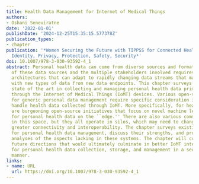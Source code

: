 ```yaml
---
title: Health Data Management for Internet of Medical Things
authors:
- Oshani Seneviratne
date: '2022-01-01'
publishDate: '2024-12-25T15:35:15.577378Z'
publication_types:
- chapter
publication: '*Women Securing the Future with TIPPSS for Connected Healthcare: Trust,
  Identity, Privacy, Protection, Safety, Security*'
doi: 10.1007/978-3-030-93592-4_1
abstract: Personal health data can come from diverse sources and formats. The heterogeneity
  of these data sources and the multiple stakeholders involved requires robust, standards-compliant
  architectures that can adapt to rapidly changing data streams that may be enriched
  with new types of data from new data endpoints. This chapter surveys the existing
  state of the art in collecting and managing personal health data primarily available
  through the Internet of Medical Things (IoMT) devices. Various open-source solutions
  for generic personal data management require specific consideration if adopted to
  handle health data collected through IoMT. More specifically, for health data, there
  are burgeoning open-source initiatives that focus on novel machine learning techniques
  for personal health data on the ``edge.'' There are also various commercial solutions
  in this space, but they all operate in silos, which may need to change to achieve
  greater connectivity and interoperability. The chapter surveys existing solutions
  for personal health data management, discuss their strengths, and provides critical
  analyses of the aspects lacking in these systems. The chapter will conclude with
  future directions that would ultimately culminate in better IoMT integrated architectures
  for personal health data collection, storage, and management in a secure and privacy-preserving
  manner.
links:
- name: URL
  url: https://doi.org/10.1007/978-3-030-93592-4_1
---
```

